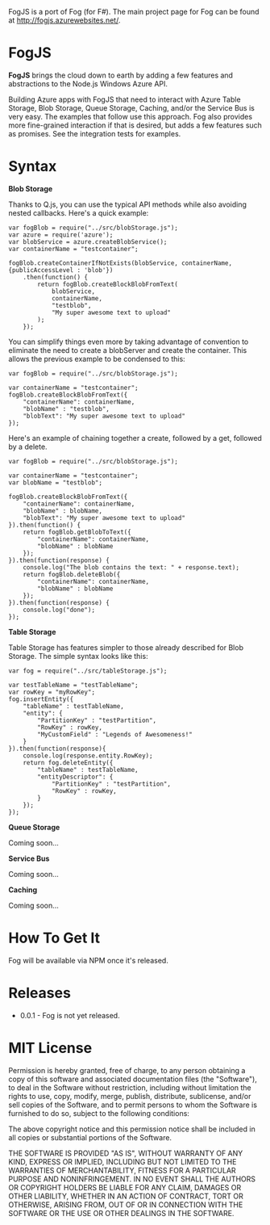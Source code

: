 FogJS is a port of Fog (for F#). The main project page for Fog can be found at http://fogjs.azurewebsites.net/.

FogJS
=======

**FogJS** brings the cloud down to earth by adding a few features and abstractions to the Node.js Windows Azure API.

Building Azure apps with FogJS that need to interact with Azure Table Storage, Blob Storage, Queue Storage, Caching, and/or the Service Bus is very easy. 
The examples that follow use this approach. Fog also provides more fine-grained interaction if that is desired, but adds a few features such as promises. 
See the integration tests for examples.

Syntax
=======

**Blob Storage**

Thanks to Q.js, you can use the typical API methods while also avoiding nested callbacks. Here's a quick example:

    var fogBlob = require("../src/blobStorage.js");
    var azure = require('azure');
    var blobService = azure.createBlobService();
    var containerName = "testcontainer";
    
    fogBlob.createContainerIfNotExists(blobService, containerName, {publicAccessLevel : 'blob'})
        .then(function() {
            return fogBlob.createBlockBlobFromText(
                blobService,
                containerName, 
                "testblob",
                "My super awesome text to upload"
            );
        });

You can simplify things even more by taking advantage of convention to eliminate the need to create a blobServer and create the container.
This allows the previous example to be condensed to this:

    var fogBlob = require("../src/blobStorage.js"); 

    var containerName = "testcontainer";
    fogBlob.createBlockBlobFromText({
        "containerName": containerName, 
        "blobName" : "testblob", 
        "blobText": "My super awesome text to upload"
    });

Here's an example of chaining together a create, followed by a get, followed by a delete. 

    var fogBlob = require("../src/blobStorage.js"); 

    var containerName = "testcontainer";
    var blobName = "testblob";
    
    fogBlob.createBlockBlobFromText({
        "containerName": containerName, 
        "blobName" : blobName, 
        "blobText": "My super awesome text to upload"
    }).then(function() {
        return fogBlob.getBlobToText({
            "containerName": containerName, 
            "blobName" : blobName
        });
    }).then(function(response) {
        console.log("The blob contains the text: " + response.text);
        return fogBlob.deleteBlob({
            "containerName": containerName, 
            "blobName" : blobName
        });                    
    }).then(function(response) {
        console.log("done");
    });

**Table Storage**

Table Storage has features simpler to those already described for Blob Storage. The simple syntax looks like this:

    var fog = require("../src/tableStorage.js");

    var testTableName = "testTableName";
    var rowKey = "myRowKey";
    fog.insertEntity({
        "tableName" : testTableName,
        "entity": {
            "PartitionKey" : "testPartition",
            "RowKey" : rowKey,
            "MyCustomField" : "Legends of Awesomeness!"
        }
    }).then(function(response){
        console.log(response.entity.RowKey);
        return fog.deleteEntity({
            "tableName" : testTableName, 
            "entityDescriptor": {  
                "PartitionKey" : "testPartition",
                "RowKey" : rowKey,
            }
        });
    });
            
**Queue Storage**

Coming soon...

**Service Bus**

Coming soon...

**Caching**

Coming soon...

How To Get It
=======

Fog will be available via NPM once it's released.

Releases
=======
* 0.0.1 - Fog is not yet released.

MIT License
=======

Permission is hereby granted, free of charge, to any person obtaining
a copy of this software and associated documentation files (the
"Software"), to deal in the Software without restriction, including
without limitation the rights to use, copy, modify, merge, publish,
distribute, sublicense, and/or sell copies of the Software, and to
permit persons to whom the Software is furnished to do so, subject to
the following conditions:

The above copyright notice and this permission notice shall be
included in all copies or substantial portions of the Software.

THE SOFTWARE IS PROVIDED "AS IS", WITHOUT WARRANTY OF ANY KIND,
EXPRESS OR IMPLIED, INCLUDING BUT NOT LIMITED TO THE WARRANTIES OF
MERCHANTABILITY, FITNESS FOR A PARTICULAR PURPOSE AND
NONINFRINGEMENT. IN NO EVENT SHALL THE AUTHORS OR COPYRIGHT HOLDERS BE
LIABLE FOR ANY CLAIM, DAMAGES OR OTHER LIABILITY, WHETHER IN AN ACTION
OF CONTRACT, TORT OR OTHERWISE, ARISING FROM, OUT OF OR IN CONNECTION
WITH THE SOFTWARE OR THE USE OR OTHER DEALINGS IN THE SOFTWARE.